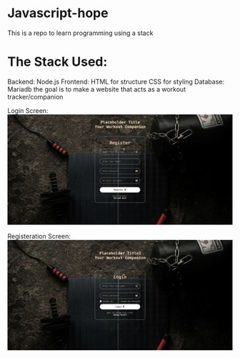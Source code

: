 # Javascript-hope
This is a repo to learn programming using a stack
# The Stack Used:
Backend:  Node.js
Frontend: HTML for structure
          CSS for styling
Database: Mariadb
the goal is to make a website that acts as a workout tracker/companion

Login Screen:
![alt text](https://github.com/Rishcursion/Javascript-hope/blob/main/public/images/Screenshot%202024-02-21%20at%2001-03-41%20Your%20Workout%20Companion.png)

Registeration Screen:
![alt text](https://github.com/Rishcursion/Javascript-hope/blob/main/public/images/Screenshot%202024-02-21%20at%2001-03-32%20Your%20Workout%20Companion.png)
